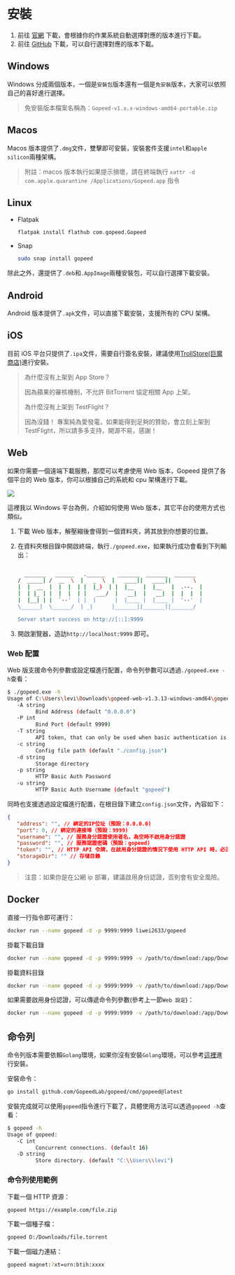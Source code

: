# 安裝

1. 前往 [官網](https://gopeed.com) 下載，會根據你的作業系統自動選擇對應的版本進行下載。
2. 前往 [GitHub](https://github.com/GopeedLab/gopeed/releases) 下載，可以自行選擇對應的版本下載。

## Windows

Windows 分成兩個版本，一個是`安裝包`版本還有一個是`免安裝`版本，大家可以依照自己的喜好進行選擇。

> 免安裝版本檔案名稱為：`Gopeed-v1.x.x-windows-amd64-portable.zip`

## Macos

Macos 版本提供了`.dmg`文件，雙擊即可安裝，安裝套件支援`intel`和`apple silicon`兩種架構。

> 附註：macos 版本執行如果提示損壞，請在終端執行 `xattr -d com.apple.quarantine /Applications/Gopeed.app` 指令

## Linux

- Flatpak

   ```sh
   flatpak install flathub com.gopeed.Gopeed
   ```

- Snap

   ```sh
   sudo snap install gopeed
   ```

除此之外，還提供了`.deb`和`.AppImage`兩種安裝包，可以自行選擇下載安裝。

## Android

Android 版本提供了`.apk`文件，可以直接下載安裝，支援所有的 CPU 架構。

## iOS

目前 iOS 平台只提供了`.ipa`文件，需要自行簽名安裝，建議使用[TrollStore(巨魔商店)](https://github.com/opa334/TrollStore)進行安裝。

> 為什麼沒有上架到 App Store？
>
> 因為蘋果的審核機制，不允許 BitTorrent 協定相關 App 上架。
>
> 為什麼沒有上架到 TestFlight？
>
> 因為沒錢！ 專案純為愛發電，如果能得到足夠的贊助，會立刻上架到 TestFlight，所以請多多支持，開源不易，感謝！

## Web

如果你需要一個遠端下載服務，那麼可以考慮使用 Web 版本，Gopeed 提供了各個平台的 Web 版本，你可以根據自己的系統和 cpu 架構進行下載。

![](/images/guide/install/web.png)

這裡我以 Windows 平台為例，介紹如何使用 Web 版本，其它平台的使用方式也類似。

1. 下載 Web 版本，解壓縮後會得到一個資料夾，將其放到你想要的位置。
2. 在資料夾根目錄中開啟終端，執行`./gopeed.exe`，如果執行成功會看到下列輸出：

    ```bash

      _______   ______   .______    _______  _______  _______
    /  _____| /  __  \  |   _  \  |   ____||   ____||       \
    |  |  __  |  |  |  | |  |_)  | |  |__   |  |__   |  .--.  |
    |  | |_ | |  |  |  | |   ___/  |   __|  |   __|  |  |  |  |
    |  |__| | |  `--'  | |  |      |  |____ |  |____ |  '--'  |
    \______|  \______/  | _|      |_______||_______||_______/

    Server start success on http://[::]:9999
   ```

3. 開啟瀏覽器，造訪`http://localhost:9999` 即可。

### Web 配置

Web 版支援命令列參數或設定檔進行配置，命令列參數可以透過`./gopeed.exe -h`查看：

```sh
$ ./gopeed.exe -h
Usage of C:\Users\levi\Downloads\gopeed-web-v1.3.13-windows-amd64\gopeed.exe:
   -A string
         Bind Address (default "0.0.0.0")
   -P int
         Bind Port (default 9999)
   -T string
         API token, that can only be used when basic authentication is enabled.
   -c string
         Config file path (default "./config.json")
   -d string
         Storage directory
   -p string
         HTTP Basic Auth Password
   -u string
         HTTP Basic Auth Username (default "gopeed")
```

同時也支援透過設定檔進行配置，在根目錄下建立`config.json`文件，內容如下：

```json
{
   "address": "", // 綁定的IP位址（預設：0.0.0.0)
   "port": 0, // 綁定的連接埠（預設：9999)
   "username": "", // 服務身分認證使用者名，為空時不啟用身分認證
   "password": "", // 服務認證密碼（預設：gopeed)
   "token": "", // HTTP API 令牌，在啟用身分認證的情況下使用 HTTP API 時，必須設定令牌
   "storageDir": "" // 存储目錄
}
```

> 注意：如果你是在公網 ip 部署，建議啟用身份認證，否則會有安全風險。

## Docker

直接一行指令即可運行：

```sh
docker run --name gopeed -d -p 9999:9999 liwei2633/gopeed
```

掛載下載目錄

```sh
docker run --name gopeed -d -p 9999:9999 -v /path/to/download:/app/Downloads liwei2633/gopeed
```

掛載資料目錄

```sh
docker run --name gopeed -d -p 9999:9999 -v /path/to/download:/app/Downloads -v /path/to/storage:/app/storage liwei2633/gopeed
```

如果需要啟用身份認證，可以傳遞命令列參數(參考上一節`Web 設定`)：

```sh
docker run --name gopeed -d -p 9999:9999 -v /path/to/download:/app/Downloads -v /path/to/storage:/app/storage liwei2633/gopeed -u admin -p 123456
```

## 命令列

命令列版本需要依賴`Golang`環境，如果你沒有安裝`Golang`環境，可以參考[這裡](https://golang.org/doc/install)進行安裝。

安裝命令：

```sh
go install github.com/GopeedLab/gopeed/cmd/gopeed@latest
```

安裝完成就可以使用`gopeed`指令進行下載了，具體使用方法可以透過`gopeed -h`查看：

```sh
$ gopeed -h
Usage of gopeed:
   -C int
         Concurrent connections. (default 16)
   -D string
         Store directory. (default "C:\\Users\\levi")
```

### 命令列使用範例

下載一個 HTTP 資源：

```sh
gopeed https://example.com/file.zip
```

下載一個種子檔：

```sh
gopeed D:/Downloads/file.torrent
```

下載一個磁力連結：

```sh
gopeed magnet:?xt=urn:btih:xxxx
```